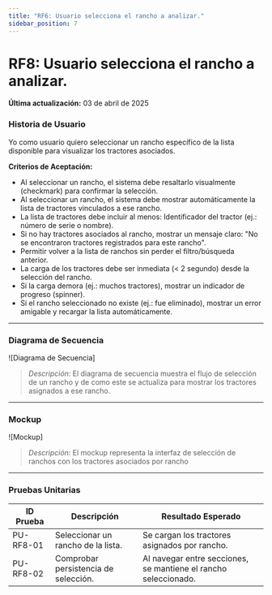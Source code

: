 ```yaml
---
title: "RF6: Usuario selecciona el rancho a analizar."  
sidebar_position: 7
---
```


# RF8: Usuario selecciona el rancho a analizar.

**Última actualización:** 03 de abril de 2025

### Historia de Usuario

Yo como usuario quiero seleccionar un rancho específico de la lista disponible para visualizar los tractores asociados.

  **Criterios de Aceptación:**
  - Al seleccionar un rancho, el sistema debe resaltarlo visualmente (checkmark) para confirmar la selección.
  - Al seleccionar un rancho, el sistema debe mostrar automáticamente la lista de tractores vinculados a ese rancho.
  - La lista de tractores debe incluir al menos:
Identificador del tractor (ej.: número de serie o nombre).
  - Si no hay tractores asociados al rancho, mostrar un mensaje claro: "No se encontraron tractores registrados para este rancho".
  - Permitir volver a la lista de ranchos sin perder el filtro/búsqueda anterior.
  - La carga de los tractores debe ser inmediata (< 2 segundo) desde la selección del rancho.
  - Si la carga demora (ej.: muchos tractores), mostrar un indicador de progreso (spinner).
  - Si el rancho seleccionado no existe (ej.: fue eliminado), mostrar un error amigable y recargar la lista automáticamente.

---

### Diagrama de Secuencia

![Diagrama de Secuencia] 

> *Descripción*: El diagrama de secuencia muestra el flujo de selección de un rancho y de como este se actualiza para mostrar los tractores asignados a ese rancho.

---

### Mockup

![Mockup]

> *Descripción*: El mockup representa la interfaz de selección de ranchos con los tractores asociados por rancho

---

### Pruebas Unitarias 
| ID Prueba | Descripción | Resultado Esperado |
|-----------|-------------|--------------------|
|PU-RF8-01|Seleccionar un rancho de la lista.|Se cargan los tractores asignados por rancho.|
|PU-RF8-02|Comprobar persistencia de selección.|Al navegar entre secciones, se mantiene el rancho seleccionado.|
